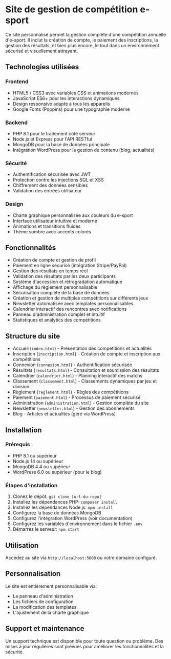 # Site de gestion de compétition e-sport

Ce site personnalisé permet la gestion complète d'une compétition annuelle d'e-sport. Il inclut la création de compte, le paiement des inscriptions, la gestion des résultats, et bien plus encore, le tout dans un environnement sécurisé et visuellement attrayant.

## Technologies utilisées

### Frontend
- HTML5 / CSS3 avec variables CSS et animations modernes
- JavaScript ES6+ pour les interactions dynamiques
- Design responsive adapté à tous les appareils
- Google Fonts (Poppins) pour une typographie moderne

### Backend
- PHP 8.1 pour le traitement côté serveur
- Node.js et Express pour l'API RESTful
- MongoDB pour la base de données principale
- Intégration WordPress pour la gestion de contenu (blog, actualités)

### Sécurité
- Authentification sécurisée avec JWT
- Protection contre les injections SQL et XSS
- Chiffrement des données sensibles
- Validation des entrées utilisateur

### Design
- Charte graphique personnalisée aux couleurs du e-sport
- Interface utilisateur intuitive et moderne
- Animations et transitions fluides
- Thème sombre avec accents colorés

## Fonctionnalités
- Création de compte et gestion de profil
- Paiement en ligne sécurisé (intégration Stripe/PayPal)
- Gestion des résultats en temps réel
- Validation des résultats par les deux participants
- Système d'accession et rétrogradation automatique
- Affichage du règlement personnalisable
- Sécurisation complète de la base de données
- Création et gestion de multiples compétitions sur différents jeux
- Newsletter automatisée avec templates personnalisables
- Calendrier interactif des rencontres avec notifications
- Panneau d'administration complet et intuitif
- Statistiques et analytics des compétitions

## Structure du site
- Accueil (`index.html`) - Présentation des compétitions et actualités
- Inscription (`inscription.html`) - Création de compte et inscription aux compétitions
- Connexion (`connexion.html`) - Authentification sécurisée
- Résultats (`resultats.html`) - Consultation et soumission des résultats
- Calendrier (`calendrier.html`) - Planning interactif des matchs
- Classement (`classement.html`) - Classements dynamiques par jeu et division
- Règlement (`reglement.html`) - Règles des compétitions
- Paiement (`paiement.html`) - Processus de paiement sécurisé
- Administration (`administration.html`) - Gestion complète du site
- Newsletter (`newsletter.html`) - Gestion des abonnements
- Blog - Articles et actualités (géré via WordPress)

## Installation

### Prérequis
- PHP 8.1 ou supérieur
- Node.js 14 ou supérieur
- MongoDB 4.4 ou supérieur
- WordPress 6.0 ou supérieur (pour le blog)

### Étapes d'installation
1. Clonez le dépôt: `git clone [url-du-repo]`
2. Installez les dépendances PHP: `composer install`
3. Installez les dépendances Node.js: `npm install`
4. Configurez la base de données MongoDB
5. Configurez l'intégration WordPress (voir documentation)
6. Configurez les variables d'environnement dans le fichier `.env`
7. Démarrez le serveur: `npm start`

## Utilisation
Accédez au site via `http://localhost:5000` ou votre domaine configuré.

## Personnalisation
Le site est entièrement personnalisable via:
- Le panneau d'administration
- Les fichiers de configuration
- La modification des templates
- L'ajustement de la charte graphique

## Support et maintenance
Un support technique est disponible pour toute question ou problème. Des mises à jour régulières sont prévues pour améliorer les fonctionnalités et la sécurité.
